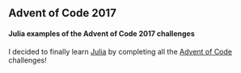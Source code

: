 ## Advent of Code 2017
#### Julia examples of the Advent of Code 2017 challenges
I decided to finally learn [Julia](julialang.org) by completing all the [Advent of Code](http://adventofcode.com) challenges!
